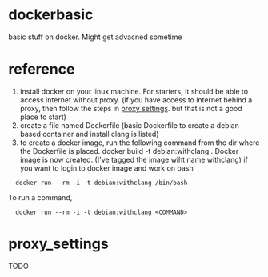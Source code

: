 # dockerbasic
basic stuff on docker. Might get advacned sometime

# reference
1. install docker on your linux machine. For starters, It should be able to access internet without proxy. (if you have access to internet behind a proxy, then follow the steps in [proxy settings](#proxy_settings). but that is not a good place to start)
2. create a file named Dockerfile (basic Dockerfile to create a debian based container and install clang is listed)
3. to create a docker image, run the following command from the dir where the Dockerfile is placed.
  docker build  -t debian:withclang .
Docker image is now created. (I've tagged the image wiht name withclang)
if you want to login to docker image and work on bash
```
  docker run --rm -i -t debian:withclang /bin/bash
```
To run a command, 
```
  docker run --rm -i -t debian:withclang <COMMAND>
```
# proxy_settings 
TODO
